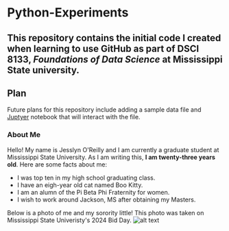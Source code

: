 # Python-Experiments
This repository contains the initial code I created when learning to use GitHub as part of DSCI 8133, *Foundations of Data Science* at Mississippi State university. 
---
## Plan
Future plans for this repository include adding a sample data file and [Juptyer](https://jupyter.org/) notebook that will interact with the file. 
### About Me 
Hello! My name is Jesslyn O'Reilly and I am currently a graduate student at Mississippi State University. As I am writing this, **I am twenty-three years old**. 
Here are some facts about me: 
- I was top ten in my high school graduating class.
-  I have an eigh-year old cat named Boo Kitty.
-  I am an alumn of the Pi Beta Phi Fraternity for women.
-  I wish to work around Jackson, MS after obtaining my Masters.

Below is a photo of me and my sorority little! This photo was taken on Mississippi State Univeristy's 2024 Bid Day. 
![alt text](IMG_0654.JPEG)

